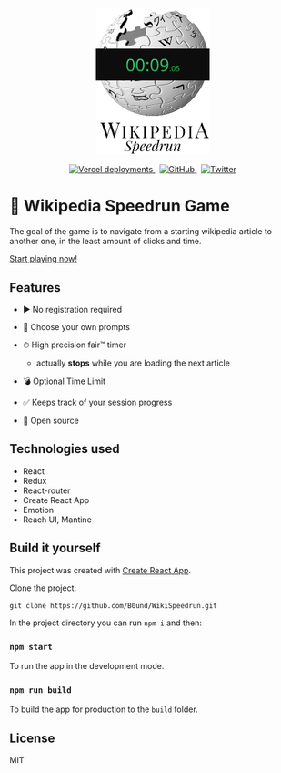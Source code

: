 <p align="center">
  <img alt="Wikipedia logo with a speedrun timer on top of it" title="Wikipedia Speedrun Game" src="assets/logo.jpg" width="200">
</p>

<p align="center">
  <a href="#">
    <img alt="Vercel deployments" src="https://img.shields.io/github/deployments/B0und/WikiSpeedrun/production?color=%231CAD4A&label=vercel&logo=vercel&logoColor=white&style=flat-square">
  </a>
  &nbsp
  <a href="#">
    <img alt="GitHub" src="https://img.shields.io/github/license/B0und/WikiSpeedrun?color=%231CAD4A&style=flat-square">
  </a>
  &nbsp
  <a href="https://twitter.com/unbound_dev" target="_blank">
    <img alt="Twitter" src="https://img.shields.io/twitter/url?label=Twitter&style=social&url=https%3A%2F%2Ftwitter.com%2Funbound_dev">
  </a>
</p>

# 🏁 Wikipedia Speedrun Game

The goal of the game is to navigate from a starting wikipedia article to another one, in the least amount of clicks and time.

[Start playing now!](https://wikispeedrun.org/)

## Features

- ▶ No registration required

- 🧭 Choose your own prompts

- ⏱ High precision fair™ timer

  - actually **stops** while you are loading the next article

- 💣 Optional Time Limit

- ✅ Keeps track of your session progress

- 👀 Open source

## Technologies used

- React
- Redux
- React-router
- Create React App
- Emotion
- Reach UI, Mantine

## Build it yourself

This project was created with [Create React App](https://github.com/facebook/create-react-app).

Clone the project:

```
git clone https://github.com/B0und/WikiSpeedrun.git
```

In the project directory you can run `npm i` and then:

### `npm start`

To run the app in the development mode.

### `npm run build`

To build the app for production to the `build` folder.

## License

MIT

